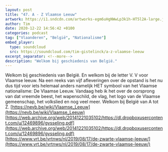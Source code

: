 ```yaml
---
layout: post
title: "47. A - Z Vlaamse Leeuw"
artwork: https://i1.sndcdn.com/artworks-egm6uHgNWwLp3k1h-HT5l2A-large.jpg
author: Tim
date: 2020-12-22 14:56:42 +0100
categories: podcast
tag: ["Vlaanderen", "België", "Nationalisme"]
embed_player:
  type: soundcloud
  src: https://soundcloud.com/tim-gistelinck/a-z-vlaamse-leeuw
excerpt_separator: <!--more-->
description: "Welkom bij geschiedenis van België."
---
```

Welkom bij geschiedenis van België. En welkom bij de letter V. V voor Vlaamse leeuw. Na een reeks van vijf afleveringen over de opstand is het nu dus tijd voor iets helemaal anders namelijk HET symbool van het Vlaamse nationalisme: De Vlaamse Leeuw. Vandaag heb ik het over de oorsprong van dat vreemde beest, het wapenschild, de vlag, het logo van de Vlaamse gemeenschap, het volkslied en nog veel meer. Welkom bij België van A tot Z.
[https://nevb.be/wiki/Vlaamse_Leeuw](https://nevb.be/wiki/Vlaamse_Leeuw)
[https://web.archive.org/web/20141221035102/https://dl.dropboxusercontent.com/u/12469896/gysseling.pdf](https://web.archive.org/web/20141221035102/https://dl.dropboxusercontent.com/u/12469896/gysseling.pdf)
[https://www.vrt.be/vrtnws/nl/2019/08/17/de-zwarte-vlaamse-leeuw/](https://www.vrt.be/vrtnws/nl/2019/08/17/de-zwarte-vlaamse-leeuw/)